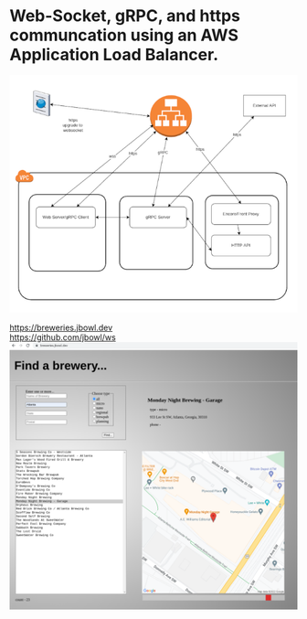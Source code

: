 # Web-Socket, gRPC, and https communcation using an AWS Application Load Balancer.

![GitHub Logo](/images/arch.png)


https://breweries.jbowl.dev <br>
https://github.com/jbowl/ws
![GitHub Logo](/images/breweries.png)
